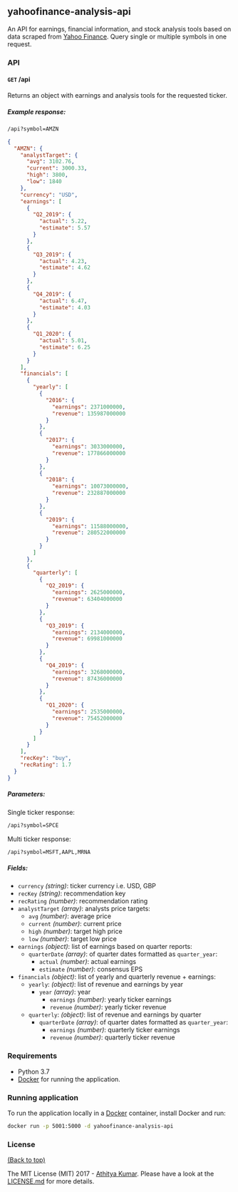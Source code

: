 ## yahoofinance-analysis-api


An API for earnings, financial information, and stock analysis tools based on data scraped from [Yahoo Finance](https://finance.yahoo.com/). Query single or multiple symbols in one request.

### API


#### `GET` /api

Returns an object with earnings and analysis tools for the requested ticker.


##### Example response:

```sh
/api?symbol=AMZN
```

```json
{
  "AMZN": {
    "analystTarget": {
      "avg": 3102.76,
      "current": 3000.33,
      "high": 3800,
      "low": 1840
    },
    "currency": "USD",
    "earnings": [
      {
        "Q2_2019": {
          "actual": 5.22,
          "estimate": 5.57
        }
      },
      {
        "Q3_2019": {
          "actual": 4.23,
          "estimate": 4.62
        }
      },
      {
        "Q4_2019": {
          "actual": 6.47,
          "estimate": 4.03
        }
      },
      {
        "Q1_2020": {
          "actual": 5.01,
          "estimate": 6.25
        }
      }
    ],
    "financials": [
      {
        "yearly": [
          {
            "2016": {
              "earnings": 2371000000,
              "revenue": 135987000000
            }
          },
          {
            "2017": {
              "earnings": 3033000000,
              "revenue": 177866000000
            }
          },
          {
            "2018": {
              "earnings": 10073000000,
              "revenue": 232887000000
            }
          },
          {
            "2019": {
              "earnings": 11588000000,
              "revenue": 280522000000
            }
          }
        ]
      },
      {
        "quarterly": [
          {
            "Q2_2019": {
              "earnings": 2625000000,
              "revenue": 63404000000
            }
          },
          {
            "Q3_2019": {
              "earnings": 2134000000,
              "revenue": 69981000000
            }
          },
          {
            "Q4_2019": {
              "earnings": 3268000000,
              "revenue": 87436000000
            }
          },
          {
            "Q1_2020": {
              "earnings": 2535000000,
              "revenue": 75452000000
            }
          }
        ]
      }
    ],
    "recKey": "buy",
    "recRating": 1.7
  }
}
```
##### Parameters:
Single ticker response: 
```sh
/api?symbol=SPCE
```
Multi ticker response: 
```sh
/api?symbol=MSFT,AAPL,MRNA
```

##### Fields:

- `currency` *(string)*: ticker currency i.e. USD, GBP
- `recKey` *(string)*: recommendation key
- `recRating` *(number)*: recommendation rating
- `analystTarget` *(array)*: analysts price targets:
  - `avg` *(number)*: average price
  - `current` *(number)*: current price
  - `high` *(number)*: target high price
  - `low` *(number)*: target low price
- `earnings` *(object)*: list of earnings based on quarter reports:
  - `quarterDate` *(array)*: of quarter dates formatted as `quarter_year`:
    - `actual` *(number)*: actual earnings
    - `estimate` *(number)*: consensus EPS 
- `financials` *(object)*: list of yearly and quarterly revenue + earnings:
  - `yearly`: *(object)*: list of revenue and earnings by year
    - `year` *(array)*: year
      - `earnings` *(number)*: yearly ticker earnings
      - `revenue` *(number)*: yearly ticker revenue
  - `quarterly`: *(object)*: list of revenue and earnings by quarter
    - `quarterDate` *(array)*: of quarter dates formatted as `quarter_year`:
      - `earnings` *(number)*: quarterly ticker earnings
      - `revenue` *(number)*: quarterly ticker revenue


### Requirements

- Python 3.7
- [Docker](https://www.docker.com/) for running the application.

### Running application


To run the application locally in a [Docker](https://www.docker.com/) container, install Docker and run:

```sh
docker run -p 5001:5000 -d yahoofinance-analysis-api
```


### License

[(Back to top)](#table-of-contents)


The MIT License (MIT) 2017 - [Athitya Kumar](https://github.com/athityakumar/). Please have a look at the [LICENSE.md](LICENSE.md) for more details.
